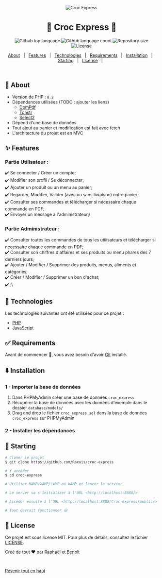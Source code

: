 <div align="center" id="top"> 
  <img src = 'https://i.ibb.co/QPFk1cq/Croc-Express.png' alt="Croc Express" />
</div>

<h1 align="center">🍕 Croc Express 🍔</h1>

<p align="center">
  <img alt="Github top language" src="https://img.shields.io/github/languages/top/Raxuis/croc-express?color=56BEB8">

  <img alt="Github language count" src="https://img.shields.io/github/languages/count/Raxuis/croc-express?color=56BEB8">

  <img alt="Repository size" src="https://img.shields.io/github/repo-size/Raxuis/croc-express?color=56BEB8">

  <img alt="License" src="https://img.shields.io/github/license/Raxuis/croc-express?color=56BEB8">
</p>
<p align="center">
  <a href="#dart-about">About</a> &#xa0; | &#xa0; 
  <a href="#sparkles-features">Features</a> &#xa0; | &#xa0;
  <a href="#rocket-technologies">Technologies</a> &#xa0; | &#xa0;
  <a href="#white_check_mark-requirements">Requirements</a> &#xa0; | &#xa0;
  <a href="#arrow_down-installation">Installation</a> &#xa0; | &#xa0;
  <a href="#checkered_flag-starting">Starting</a> &#xa0; | &#xa0;
  <a href="#memo-license">License</a> &#xa0; | &#xa0;
</p>

<br>

## :dart: About

- Version de PHP : `8.2`
- Dépendances utilisées (TODO : ajouter les liens)
  - [DomPdf](https://dompdf.github.io/)
  - [Toastr](https://codeseven.github.io/toastr/)
  - [Select2](https://select2.org/)
- Dépend d'une base de données
- Tout ajout au panier et modification est fait avec fetch
- L'architecture du projet est en MVC

## :sparkles: Features

### Partie Utilisateur :

:heavy_check_mark: Se connecter / Créer un compte;\
:heavy_check_mark: Modifier son profil / Se déconnecter;\
:heavy_check_mark: Ajouter un produit ou un menu au panier;\
:heavy_check_mark: Regarder, Modifier, Valider (avec ou sans livraison) notre panier;\
:heavy_check_mark: Consulter ses commandes et télécharger si nécessaire chaque commande en PDF;\
:heavy_check_mark: Envoyer un message à l'administrateur;\

### Partie Administrateur :

:heavy_check_mark: Consulter toutes les commandes de tous les utilisateurs et télécharger si nécessaire chaque commande en PDF;\
:heavy_check_mark: Consulter son chiffres d'affaires et ses produits ou menu phares des 7 derniers jours;\
:heavy_check_mark: Ajouter / Modifier / Supprimer des produits, menus, aliments et catégories;\
:heavy_check_mark: Créer / Modifier / Supprimer un bon d'achat;\
:heavy_check_mark: ;\

## :rocket: Technologies

Les technologies suivantes ont été utilisées pour ce projet :

- [PHP](https://www.php.net/)
- [JavaScript](https://developer.mozilla.org/en-US/docs/Web/JavaScript)

## :white_check_mark: Requirements

Avant de commencer :checkered_flag:, vous avez besoin d'avoir [Git](https://git-scm.com) installé.

## :arrow_down: Installation

### 1 - Importer la base de données

1. Dans PHPMyAdmin créer une base de données `croc_express`
2. Récupérer la base de données avec les données d'exemple dans le dossier `database/models/`
3. Drag and drop le fichier `croc_express.sql` dans la base de données `croc_express` sur PHPMyAdmin

### 2 - Installer les dépendances

## :checkered_flag: Starting

```bash
# Cloner le projet
$ git clone https://github.com/Raxuis/croc-express

# Y accéder
$ cd croc-express

# Utiliser MAMP/XAMP/LAMP ou WAMP et lancer le serveur

# Le server va s'initializer à l'URL <http://localhost:8888/>

# Accéder ensuite à l'URL <http://localhost:8888/Croc-Express/public/>

# Tout devrait fonctionner 😃
```

## :memo: License

Ce projet est sous license MIT. Pour plus de détails, consultez le fichier [LICENSE](LICENSE.md).

Créé de tout :heart: par <a href="https://github.com/Raxuis" target="_blank">Raphaël</a> et <a href="https://github.com/BenoitPrmt" target="_blank">Benoît</a>

&#xa0;

<a href="#top">Revenir tout en haut</a>
